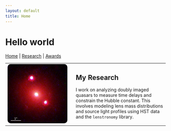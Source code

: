 ```yaml
---
layout: default
title: Home
---
```


# Hello world

[Home](index.md) | [Research](research.md) | [Awards](awards.md)

<table>
  <tr>
    <td style="width: 40%;">
      <img src="images/j2325_rgb.png" alt="Doubly Imaged Quasar" style="width:100%; border-radius: 10px;">
    </td>
    <td style="padding-left: 20px; vertical-align: top;">
      <h2>My Research</h2>
      <p>
        I work on analyzing doubly imaged quasars to measure time delays and constrain the Hubble constant. This involves modeling lens mass distributions and source light profiles using HST data and the <code>lenstronomy</code> library.
      </p>
    </td>
  </tr>
</table>
